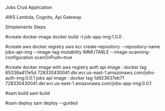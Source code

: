 Jobs Crud Application

AWS Lambda, Cognito, Api Gateway

SImplements Steps

#create docker image
docker build -t job-app-img:1.0.0 .

#create aws docker registry
aws ecr create-repository --repository-name jobs-api-img --image-tag-mutability IMMUTABLE --image-scanning-configuration scanOnPush=true

#create docker image with aws registry
auth api image : docker tag 65338a417e5d 728330430041.dkr.ecr.us-east-1.amazonaws.com/jobs-auth-img:0.0.1
jobs api image : docker tag 1d923637eb71 728330430041.dkr.ecr.us-east-1.amazonaws.com/jobs-app-img:0.0.1

#sam build
sam build

#sam deploy
sam deploy --guided

